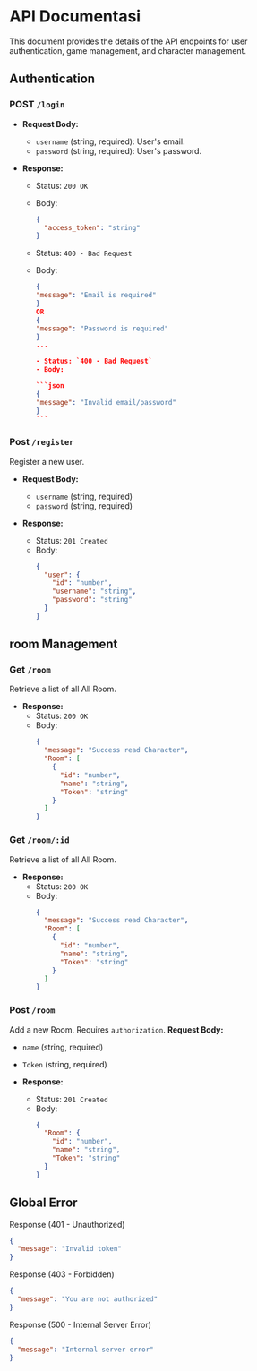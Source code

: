 # API Documentasi

This document provides the details of the API endpoints for user authentication, game management, and character management.

## Authentication

### POST `/login`

- **Request Body:**

  - `username` (string, required): User's email.
  - `password` (string, required): User's password.

- **Response:**

  - Status: `200 OK`
  - Body:

    ```json
    {
      "access_token": "string"
    }
    ```

  - Status: `400 - Bad Request`
  - Body:

    ````json
    {
    "message": "Email is required"
    }
    OR
    {
    "message": "Password is required"
    }
    ...

    - Status: `400 - Bad Request`
    - Body:

    ```json
    {
    "message": "Invalid email/password"
    }
    ```

### Post `/register`

Register a new user.

- **Request Body:**

  - `username` (string, required)
  - `password` (string, required)

- **Response:**
  - Status: `201 Created`
  - Body:
    ```json
    {
      "user": {
        "id": "number",
        "username": "string",
        "password": "string"
      }
    }
    ```

## room Management

### Get `/room`

Retrieve a list of all All Room.

- **Response:**
  - Status: `200 OK`
  - Body:
    ```json
    {
      "message": "Success read Character",
      "Room": [
        {
          "id": "number",
          "name": "string",
          "Token": "string"
        }
      ]
    }
    ```

### Get `/room/:id`

Retrieve a list of all All Room.

- **Response:**
  - Status: `200 OK`
  - Body:
    ```json
    {
      "message": "Success read Character",
      "Room": [
        {
          "id": "number",
          "name": "string",
          "Token": "string"
        }
      ]
    }
    ```

### Post `/room`

Add a new Room. Requires `authorization`.
**Request Body:**

- `name` (string, required)
- `Token` (string, required)

- **Response:**
  - Status: `201 Created`
  - Body:
    ```json
    {
      "Room": {
        "id": "number",
        "name": "string",
        "Token": "string"
      }
    }
    ```


## Global Error

Response (401 - Unauthorized)

```json
{
  "message": "Invalid token"
}
```

Response (403 - Forbidden)

```json
{
  "message": "You are not authorized"
}
```

Response (500 - Internal Server Error)

```json
{
  "message": "Internal server error"
}
```

